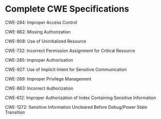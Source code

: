 

# Complete CWE Specifications

CWE-284: Improper Access Control

CWE-862: Missing Authorization

CWE-908: Use of Uninitialized Resource

CWE-732: Incorrect Permission Assignment for Critical Resource

CWE-285: Improper Authorization

CWE-927: Use of Implicit Intent for Sensitive Communication

CWE-269: Improper Privilege Management

CWE-863: Incorrect Authorization

CWE-612: Improper Authorization of Index Containing Sensitive Information

CWE-1272: Sensitive Information Uncleared Before Debug/Power State Transition
